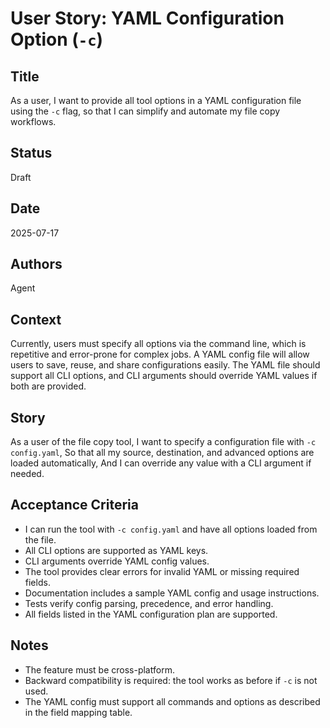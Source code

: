 # User Story: YAML Configuration Option (`-c`)

## Title
As a user, I want to provide all tool options in a YAML configuration file using the `-c` flag, so that I can simplify and automate my file copy workflows.

## Status
Draft

## Date
2025-07-17

## Authors
Agent

## Context
Currently, users must specify all options via the command line, which is repetitive and error-prone for complex jobs. A YAML config file will allow users to save, reuse, and share configurations easily. The YAML file should support all CLI options, and CLI arguments should override YAML values if both are provided.

## Story
As a user of the file copy tool,
I want to specify a configuration file with `-c config.yaml`,
So that all my source, destination, and advanced options are loaded automatically,
And I can override any value with a CLI argument if needed.

## Acceptance Criteria
- I can run the tool with `-c config.yaml` and have all options loaded from the file.
- All CLI options are supported as YAML keys.
- CLI arguments override YAML config values.
- The tool provides clear errors for invalid YAML or missing required fields.
- Documentation includes a sample YAML config and usage instructions.
- Tests verify config parsing, precedence, and error handling.
- All fields listed in the YAML configuration plan are supported.

## Notes
- The feature must be cross-platform.
- Backward compatibility is required: the tool works as before if `-c` is not used.
- The YAML config must support all commands and options as described in the field mapping table.
